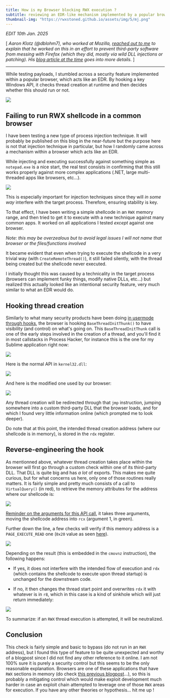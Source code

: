 ```yaml
---
title: How is my Browser blocking RWX execution ?
subtitle: reviewing an EDR-like mechanism implemented by a popular browser
thumbnail-img: "https://rwxstoned.github.io/assets/img/5/mj.png"
---
```


*EDIT 10th Jan. 2025*

[ *Aaron Klotz (@dblohm7), who worked at Mozilla, [reached out to me](https://twitter.com/dblohm7/status/1877062920665804925) to explain that he worked on this in an effort to prevent third-party software from messing with Firefox (which they did, mostly via wild DLL injections or patching). His [blog article at the time](https://dblohm7.ca/blog/2019/01/18/2018-roundup-q1/) goes into more details.* ]

---

While testing payloads, I stumbled across a security feature implemented within a popular browser, which acts like an EDR. By hooking a key Windows API, it checks thread creation at runtime and then decides whether this should run or not.

![](https://rwxstoned.github.io/assets/img/5/mj.png)



## Failing to run RWX shellcode in a common browser

I have been testing a new type of process injection technique. It will probably be published on this blog in the near-future but the purpose here is not that injection technique in particular, but how I randomly came across a mechanism within a browser which acts like an EDR.

While injecting and executing successfully against something simple as `notepad.exe` is a nice start, the real test consists in confirming that this still works properly against more complex applications (.NET, large multi-threaded apps like browsers, etc...). 

![](https://rwxstoned.github.io/assets/img/5/notepad.png)

This is especially important for injection techniques since they will *in some way* interfere with the target process. Therefore, ensuring stability is key.

To that effect, I have been writing a simple shellcode in an `RWX` memory range, and then tried to get it to execute with a new technique against many common apps. It worked on all applications I tested *except* against one browser. 

*Note: this may be overzealous but to avoid legal issues I will not name that browser or the files/functions involved*

It became evident that even when trying to execute the shellcode in a very trivial way (with `CreateRemoteThread()`), it still failed silently, with the thread being created but the shellcode never executed.

I initially thought this was caused by a technicality in the target process (browsers can implement funky things, modify native DLLs, etc...) but realized this actually looked like an intentional security feature, very much similar to what an EDR would do.

## Hooking thread creation

Similarly to what many security products have been doing [in usermode through hooks](https://winternl.com/memfuck/), the browser is hooking `BaseThreadInitThunk()` to have visibility (and control) on what's going on. This `BaseThreadInitThunk` call is one of the early steps involved in the creation of a thread, and you'll find it in most callstacks in Process Hacker, for instance this is the one for my Sublime application right now:

![](https://rwxstoned.github.io/assets/img/5/sublime-callstack.png)

Here is the normal API in `kernel32.dll`:

![](https://rwxstoned.github.io/assets/img/5/no-hook.png)

And here is the modified one used by our browser:

![](https://rwxstoned.github.io/assets/img/5/hook.png)

Any thread creation will be redirected through that `jmp` instruction, jumping somewhere into a custom third-party DLL that the browser loads, and for which I found very little information online (which prompted me to look deeper).

Do note that at this point, the intended thread creation address (where our shellcode is in memory), is stored in the `rdx` register.

## Reverse-engineering the hook

As mentionned above, whatever thread creation takes place within the browser will first go through a custom check within one of its third-party DLL. That DLL is quite big and has *a lot* of exports. This makes me quite curious, but for what concerns us here, only one of those routines really matters. It is fairly simple and pretty much consists of a call to `VirtualQuery()` (in red), to retrieve the memory attributes for the address where our shellcode is:

![](https://rwxstoned.github.io/assets/img/5/ida1.png)

[Reminder on the arguments for this API call](https://learn.microsoft.com/en-us/windows/win32/api/memoryapi/nf-memoryapi-virtualquery), it takes three arguments, moving the shellcode address into `rcx` (argument 1, in green).

Further down the line, a few checks will verify if this memory address is a `PAGE_EXECUTE_READ` one (`0x20` value as seen [here](https://learn.microsoft.com/en-us/windows/win32/memory/memory-protection-constants)).

![](https://rwxstoned.github.io/assets/img/5/ida2.png)

Depending on the result (this is embedded in the `cmovnz` instruction), the following happens:

- If yes, it does not interfere with the intended flow of execution and `rdx` (which contains the shellcode to execute upon thread startup) is unchanged for the downstream code.

- If no, it then changes the thread start point and overwrites `rdx` it with whatever is in `r8`, which in this case is a kind of sinkhole which will just return immediately:

![](https://rwxstoned.github.io/assets/img/5/sinkhole.png)

To summarize: if an `RWX` thread execution is attempted, it will be neutralized.

## Conclusion

This check is fairly simple and basic to bypass (do not run in an `RWX` address), but I found this type of feature to be quite unexpected and worthy of a blogpost since I did not find any other reference to it online. I am not 100% sure it is purely a security control but this seems to be the only reasonable explanation. Browsers are one of these applications that have `RWX` sections in memory (do check [this previous blogpost](https://rwxstoned.github.io/2024-12-06-GimmeShelter/)...), so this is probably a mitigating control which would make exploit development much harder in case an exploit chain attempted to leverage one of those `RWX` areas for execution. If you have any other theories or hypothesis... hit me up !

